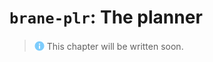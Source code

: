 # `brane-plr`: The planner
> <img src="../../assets/img/info.png" alt="info" width="16" style="margin-top: 2px; margin-bottom: -2px"/> This chapter will be written soon.
